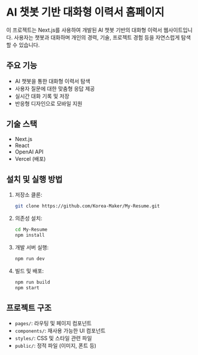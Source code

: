 # AI 챗봇 기반 대화형 이력서 홈페이지

이 프로젝트는 Next.js를 사용하여 개발된 AI 챗봇 기반의 대화형 이력서 웹사이트입니다. 사용자는 챗봇과 대화하며 개인의 경력, 기술, 프로젝트 경험 등을 자연스럽게 탐색할 수 있습니다.

## 주요 기능

- AI 챗봇을 통한 대화형 이력서 탐색
- 사용자 질문에 대한 맞춤형 응답 제공
- 실시간 대화 기록 및 저장
- 반응형 디자인으로 모바일 지원

## 기술 스택

- Next.js
- React
- OpenAI API
- Vercel (배포)

## 설치 및 실행 방법

1. 저장소 클론:
   ```bash
   git clone https://github.com/Korea-Maker/My-Resume.git
   ```

2. 의존성 설치:
   ```bash
   cd My-Resume
   npm install
   ```

3. 개발 서버 실행:
   ```bash
   npm run dev
   ```

4. 빌드 및 배포:
   ```bash
   npm run build
   npm start
   ```

## 프로젝트 구조

- `pages/`: 라우팅 및 페이지 컴포넌트
- `components/`: 재사용 가능한 UI 컴포넌트
- `styles/`: CSS 및 스타일 관련 파일
- `public/`: 정적 파일 (이미지, 폰트 등)
